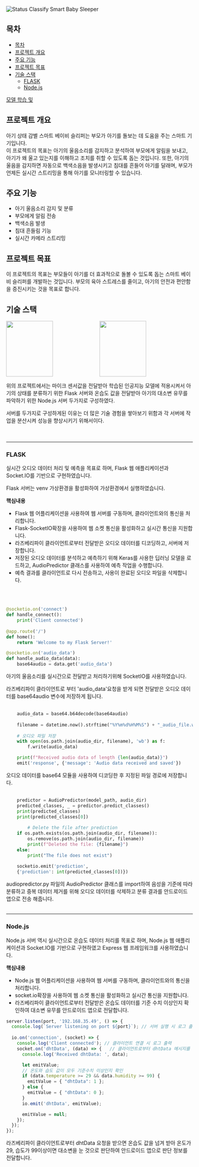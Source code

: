 ![Status Classify Smart Baby Sleeper](https://capsule-render.vercel.app/api?type=waving&color=auto&height=300&section=header&text=Status%20Classify%20Smart%20Baby%20Sleeper&fontSize=50)

<a href = "https://github.com/kdk0411/Audio_Classification_Model"></a>

## 목차
- [목차](#목차)
- [프로젝트 개요](#프로젝트-개요)
- [주요 기능](#주요-기능)
- [프로젝트 목표](#프로젝트-목표)
- [기술 스택](#기술-스택)
  - [FLASK](#flask)
  - [Node.js](#nodejs)

<a href = "https://github.com/kdk0411/Audio_Classification_Model">모델 학습 및</a>

## 프로젝트 개요
아기 상태 감별 스마트 베이비 슬리퍼는 부모가 아기를 돌보는 데 도움을 주는 스마트 기기입니다.  
이 프로젝트의 목표는 아기의 울음소리를 감지하고 분석하여 부모에게 알림을 보내고, 아기가 왜 울고 있는지를 이해하고 조치를 취할 수 있도록 돕는 것입니다. 또한, 아기의 울음을 감지하면 자동으로 백색소음을 발생시키고 침대를 흔들어 아기를 달래며, 부모가 언제든 실시간 스트리밍을 통해 아기를 모니터링할 수 있습니다.

## 주요 기능
- 아기 울음소리 감지 및 분류
- 부모에게 알림 전송
- 백색소음 발생
- 침대 흔들림 기능
- 실시간 카메라 스트리밍

## 프로젝트 목표
이 프로젝트의 목표는 부모들이 아기를 더 효과적으로 돌볼 수 있도록 돕는 스마트 베이비 슬리퍼를 개발하는 것입니다. 부모의 육아 스트레스를 줄이고, 아기의 안전과 편안함을 증진시키는 것을 목표로 합니다.

## 기술 스택
<img src="https://img.shields.io/badge/Flask-000000?style=for-the-badge&logo=flask&logoColor=white" width="50%" height="150"><img src="https://img.shields.io/badge/Node.js-43853D?style=for-the-badge&logo=node.js&logoColor=white" width="50%" height="150">

위의 프로젝트에서는 마이크 센서값을 전달받아 학습된 인공지능 모델에 적용시켜서 아기의 상태를 분류하기 위한 Flask 서버와 온습도 값을 전달받아 아기의 대소변 유무를 파악하기 위한 Node.js 서버 두가지로 구성하였다.  

서버를 두가지로 구성하게된 이유는 더 많은 기술 경험을 쌓아보기 위함과 각 서버에 작업을 분산시켜 성능을 향상시키기 위해서이다.
<br>
<br>
<br>

***
### FLASK
실시간 오디오 데이터 처리 및 예측을 목표로 하며, Flask 웹 애플리케이션과 Socket.IO를 기반으로 구현하였습니다.  

Flask 서버는 venv 가상환경을 활성화하여 가상환경에서 실행하였습니다.

**핵심내용**
- Flask 웹 어플리케이션을 사용하여 웹 서버를 구동하며, 클라이언트와의 통신을 처리합니다.
- Flask-SocketIO확장을 사용하여 웹 소켓 통신을 활성화하고 실시간 통신을 지원합니다.
- 라즈베리파이 클라이언트로부터 전달받은 오디오 데이터를 디코딩하고, 서버에 저장합니다.
- 저장된 오디오 데이터를 분석하고 예측하기 위해 Keras를 사용한 딥러닝 모델을 로드하고, AudioPredictor 클래스를 사용하여 예측 작업을 수행합니다.
- 예측 결과를 클라이언트로 다시 전송하고, 사용이 완료된 오디오 파일을 삭제합니다.
<br>
<br/>

```python
@socketio.on('connect')
def handle_connect():
    print('Client connected')
    
@app.route('/')
def home():
    return 'Welcome to my Flask Server!'   

@socketio.on('audio_data')
def handle_audio_data(data):
    base64audio = data.get('audio_data')
```

아기의 울음소리를 실시간으로 전달받고 처리하기위해 SocketIO를 사용하였습니다.  

라즈베리파이 클라이언트로 부터 'audio_data'요청을 받게 되면 전달받은 오디오 데이터를 base64audio 변수에 저장하게 됩니다.  
<br>


```python
    audio_data = base64.b64decode(base64audio)  
    
    filename = datetime.now().strftime("%Y%m%d%H%M%S") + "_audio_file.wav"  
    
    # 오디오 파일 저장
    with open(os.path.join(audio_dir, filename), 'wb') as f:
        f.write(audio_data)

    print(f"Received audio data of length {len(audio_data)}")
    emit('response', {'message': 'Audio data received and saved'})
```

오디오 데이터를 base64 모듈을 사용하여 디코딩한 후 지정된 파일 경로에 저장합니다.  
<br>

```python
    predictor = AudioPredictor(model_path, audio_dir)
    predicted_classes, _ = predictor.predict_classes()
    print(predicted_classes)
    print(predicted_classes[0])
    
        # Delete the file after prediction
    if os.path.exists(os.path.join(audio_dir, filename)):
        os.remove(os.path.join(audio_dir, filename))
        print(f"Deleted the file: {filename}")
    else:
        print("The file does not exist")
        
    socketio.emit('prediction', 
    {'prediction': int(predicted_classes[0])})
```

audiopredictor.py 파일의 AudioPredictor 클래스를 import하여 음성을 기준에 따라 분류하고 중복 데이터 제거를 위해 오디오 데이터를 삭제하고 분류 결과를 안드로이드 앱으로 전송 해줍니다.  
<br>

***
### Node.js
Node.js 서버 역시 실시간으로 온습도 데이터 처리를 목표로 하며, Node.js 웹 애플리케이션과 Socket.IO를 기반으로 구현하였고 Express 웹 프레임워크를 사용하였습니다.  

**핵심내용**
- Node.js 웹 어플리케이션을 사용하여 웹 서버를 구동하며, 클라이언트와의 통신을 처리합니다.
- socket.io확장을 사용하여 웹 소켓 통신을 활성화하고 실시간 통신을 지원합니다.
- 라즈베리파이 클라이언트로부터 전달받은 온습도 데이터를 기준 수치 이상인지 확인하여 대소변 유무를 안드로이드 앱으로 전달합니다.
  
```javascript
server.listen(port, '192.168.35.49', () => {
  console.log(`Server listening on port ${port}`); // 서버 실행 시 로그 출력
  
  io.on('connection', (socket) => {
    console.log('Client connected'); // 클라이언트 연결 시 로그 출력
    socket.on('dhtData', (data) => {   // 클라이언트로부터 dhtData 메시지를 받으면
      console.log('Received dhtData: ', data);

      let emitValue;
      // 온도와 습도 값이 모두 기준수치 이상인지 확인
      if (data.temperature >= 29 && data.humidity >= 99) {
        emitValue = { "dhtData": 1 };
      } else {
        emitValue = { "dhtData": 0 };
      }
      io.emit('dhtData', emitValue);

      emitValue = null;
    });
  });
});
```

라즈베리파이 클라이언트로부터 dhtData 요청을 받으면 온습도 값을 넘겨 받아 온도가 29, 습도가 99이상이면 대소변을 눈 것으로 판단하여 안드로이드 앱으로 판단 정보를 전달합니다.